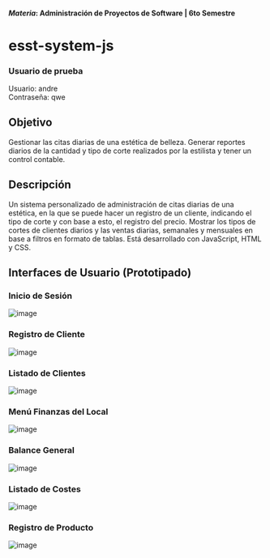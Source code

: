 #### _Materia_: Administración de Proyectos de Software | 6to Semestre
# esst-system-js
### Usuario de prueba
Usuario: andre <br>
Contraseña: qwe

## Objetivo
Gestionar las citas diarias de una estética de belleza. Generar reportes diarios de la cantidad y tipo de corte realizados por la estilista y tener un control contable.

## Descripción
Un sistema personalizado de administración de citas diarias de una estética, en la que se puede hacer un registro de un cliente, indicando el tipo de corte y con base a esto, el registro del precio. Mostrar los tipos de cortes de clientes diarios y las ventas diarias, semanales y mensuales en base a filtros en formato de tablas. Está desarrollado con JavaScript, HTML y CSS.

## Interfaces de Usuario (Prototipado)
### Inicio de Sesión
![image](https://user-images.githubusercontent.com/89869980/171056297-d2d30c47-c80a-45bd-a99f-f451b4ddae65.png)

### Registro de Cliente
![image](https://user-images.githubusercontent.com/89869980/171483743-5af36b4e-6880-43b5-bad7-8a7e152e8883.png)

### Listado de Clientes
![image](https://user-images.githubusercontent.com/89869980/171483791-53b22d57-b8ec-4de7-955b-3b8ef138484a.png)

### Menú Finanzas del Local
![image](https://user-images.githubusercontent.com/89869980/171483945-34124931-609e-4967-8c93-91cfcea3686e.png)

### Balance General
![image](https://user-images.githubusercontent.com/89869980/171483978-c1633b4b-1857-4cfa-8656-1e02144e5f1a.png)

### Listado de Costes
![image](https://user-images.githubusercontent.com/89869980/171484003-da19a49f-2c0b-4340-b0d6-44a7c9e76548.png)

### Registro de Producto
![image](https://user-images.githubusercontent.com/89869980/171484031-10a5af1b-4f68-4cb9-8983-a724ea30e982.png)
